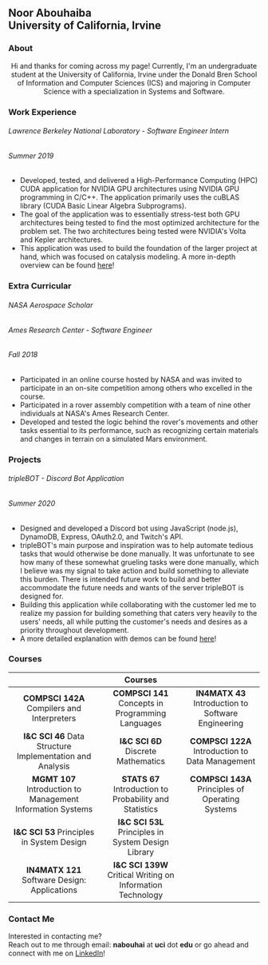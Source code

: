 ## Noor Abouhaiba <br/>University of California, Irvine

### About

<center> Hi and thanks for coming across my page! Currently, I'm an undergraduate student at the University of California, Irvine under the Donald Bren School of Information and Computer Sciences (ICS) and majoring in Computer Science with a specialization in Systems and Software.  </center>

### Work Experience

###### Lawrence Berkeley National Laboratory - Software Engineer Intern

###### Summer 2019

- Developed, tested, and delivered a High-Performance Computing (HPC)  CUDA application for NVIDIA GPU architectures using NVIDIA GPU programming in C/C++. The application primarily uses the cuBLAS library (CUDA Basic Linear Algebra Subprograms).
- The goal of the application was to essentially stress-test both GPU architectures being tested to find the most optimized architecture for the problem set. The two architectures being tested were NVIDIA's Volta and Kepler architectures. 
- This application was used to build the foundation of the larger project at hand, which was focused on catalysis modeling. A more in-depth overview can be found [here](https://www.orau.gov/scidac4pi2018/presentations/3-BES/02Head-Gordon_scidac4_meeting_mhg.pdf)!

### Extra Curricular 

###### NASA Aerospace Scholar

###### Ames Research Center - Software Engineer 

###### Fall 2018

- Participated in an online course hosted by NASA and was invited to participate in an on-site competition among others who excelled in the course. 
- Participated in a rover assembly competition with a team of nine other individuals at NASA's Ames Research Center. 
- Developed and tested the logic behind the rover's movements and other tasks essential to its performance, such as recognizing certain materials and changes in terrain on a simulated Mars environment. 

### Projects

###### tripleBOT - Discord Bot Application

###### Summer 2020

- Designed and developed a Discord bot using JavaScript (node.js), DynamoDB, Express, OAuth2.0, and Twitch's API. 
- tripleBOT's main purpose and inspiration was to help automate tedious tasks that would otherwise be done manually. It was unfortunate to see how many of these somewhat grueling tasks were done manually, which I believe was my signal to take action and build something to alleviate this burden. There is intended future work to build and better accommodate the future needs and wants of the server tripleBOT is designed for.
- Building this application while collaborating with the customer led me to realize my passion for building something that caters very heavily to the users' needs, all while putting the customer's needs and desires as a priority throughout development.
-  A more detailed explanation with demos can be found [here](https://github.com/noor-abouhaiba/discord-bot-tripleBOT)! 

### Courses

|                                                             |                           Courses                           |                                                     |
| :---------------------------------------------------------: | :---------------------------------------------------------: | :-------------------------------------------------: |
|         **COMPSCI 142A** Compilers and Interpreters         |      **COMPSCI 141** Concepts in Programming Languages      | **IN4MATX 43** Introduction to Software Engineering |
|  **I&C SCI 46** Data Structure Implementation and Analysis  |             **I&C SCI 6D** Discrete Mathematics             |  **COMPSCI 122A** Introduction to Data Management   |
| **MGMT 107** Introduction to Management Information Systems |   **STATS 67** Introduction to Probability and Statistics   |  **COMPSCI 143A** Principles of Operating Systems   |
|         **I&C SCI 53** Principles in System Design          |     **I&C SCI 53L** Principles in System Design Library     |                                                     |
|        **IN4MATX 121** Software Design: Applications        | **I&C SCI 139W** Critical Writing on Information Technology |                                                     |

### Contact Me

Interested in contacting me? <br/>Reach out to me through email: **nabouhai** at **uci** dot **edu** or go ahead and connect with me on [LinkedIn](https://www.linkedin.com/in/noor-abouhaiba/)!

